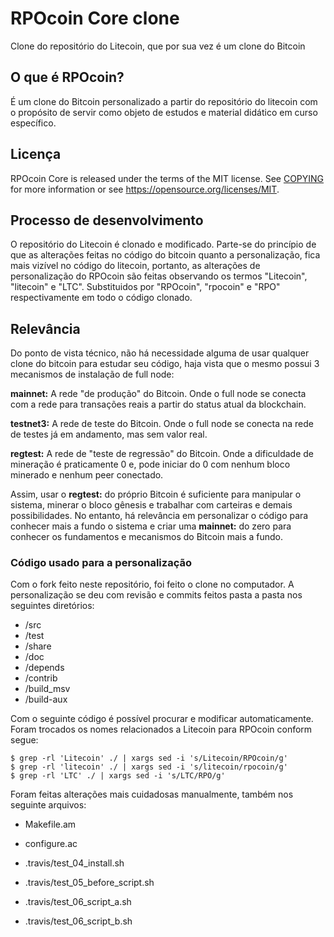 RPOcoin Core clone
=====================================

Clone do repositório do Litecoin, que por sua vez é um clone do Bitcoin

O que é RPOcoin?
----------------

É um clone do Bitcoin personalizado a partir do repositório do litecoin com o propósito de servir como objeto de estudos e material didático em curso específico.

Licença
-------

RPOcoin Core is released under the terms of the MIT license. See [COPYING](COPYING) for more
information or see https://opensource.org/licenses/MIT.

Processo de desenvolvimento
-------------------

O repositório do Litecoin é clonado e modificado. Parte-se do princípio de que as alterações feitas no código do bitcoin quanto a personalização, fica mais vizível no código do litecoin, portanto, as alterações de personalização do RPOcoin são feitas observando os termos "Litecoin", "litecoin" e "LTC". Substituidos por "RPOcoin", "rpocoin" e "RPO" respectivamente em todo o código clonado.

Relevância
-------

Do ponto de vista técnico, não há necessidade alguma de usar qualquer clone do bitcoin para estudar seu código, haja vista que o mesmo possui 3 mecanismos de instalação de full node:

**mainnet:** A rede "de produção" do Bitcoin. Onde o full node se conecta com a rede para transações reais a partir do status atual da blockchain.

**testnet3:** A rede de teste do Bitcoin. Onde o full node se conecta na rede de testes já em andamento, mas sem valor real.

**regtest:** A rede de "teste de regressão" do Bitcoin. Onde a dificuldade de mineração é praticamente 0 e, pode iniciar do 0 com nenhum bloco minerado e nenhum
peer conectado.

Assim, usar o **regtest:** do próprio Bitcoin é suficiente para manipular o sistema, minerar o bloco gênesis e trabalhar com carteiras e demais possibilidades. No entanto, há relevância em personalizar o código para conhecer mais a fundo o sistema e criar uma **mainnet:** do zero para conhecer os fundamentos e mecanismos do Bitcoin mais a fundo.

### Código usado para a personalização

Com o fork feito neste repositório, foi feito o clone no computador. A personalização se deu com revisão e commits feitos pasta a pasta nos seguintes diretórios:
* /src 
* /test
* /share
* /doc
* /depends
* /contrib
* /build_msv 
* /build-aux

Com o seguinte código é possível procurar e modificar automaticamente. Foram trocados os nomes relacionados a Litecoin para RPOcoin conform segue:

```
$ grep -rl 'Litecoin' ./ | xargs sed -i 's/Litecoin/RPOcoin/g'
$ grep -rl 'litecoin' ./ | xargs sed -i 's/litecoin/rpocoin/g'
$ grep -rl 'LTC' ./ | xargs sed -i 's/LTC/RPO/g'

```

Foram feitas alterações mais cuidadosas manualmente, também nos seguinte arquivos:

* Makefile.am
* configure.ac

* .travis/test_04_install.sh
* .travis/test_05_before_script.sh
* .travis/test_06_script_a.sh
* .travis/test_06_script_b.sh



